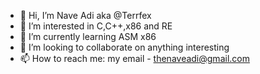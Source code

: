 - 👋 Hi, I’m Nave Adi aka @Terrfex
- 👀 I’m interested in C,C++,x86 and RE
- 🌱 I’m currently learning ASM x86
- 💞️ I’m looking to collaborate on anything interesting
- 📫 How to reach me: my email - thenaveadi@gmail.com

<!---
Terrfex/Terrfex is a ✨ special ✨ repository because its `README.md` (this file) appears on your GitHub profile.
You can click the Preview link to take a look at your changes.
--->

